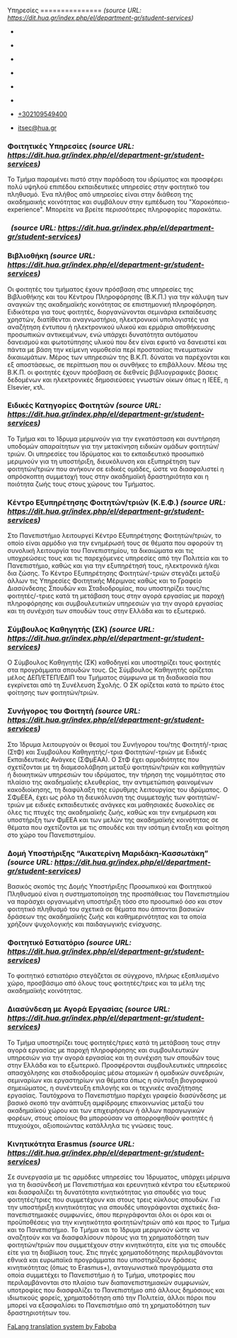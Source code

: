 Υπηρεσίες
===============    *(source URL: https://dit.hua.gr/index.php/el/department-gr/student-services)*

*   [](https://www.facebook.com/ditharokopio)
*   [](https://www.youtube.com/channel/UCEHkYirpXF1nSLxDCrfDZ4A)
*   [](https://www.linkedin.com/company/77699385)
*   [](https://www.instagram.com/dithua)

*   [](https://dit.hua.gr/index.php/el/department-gr/student-services)
*   [](https://dit.hua.gr/index.php/en/department/student-services)

*   [+302109549400](tel:+302109549400)
*   [itsec@hua.gr](mailto:itsec@hua.gr)

### Φοιτητικές Υπηρεσίες  *(source URL: https://dit.hua.gr/index.php/el/department-gr/student-services)*

To Τμήμα παραμένει πιστό στην παράδοση του ιδρύματος και προσφέρει πολύ υψηλού επιπέδου εκπαιδευτικές υπηρεσίες στην φοιτητικό του πληθυσμό. Ένα πλήθος από υπηρεσίες είναι στην διάθεση της ακαδημαικής κοινότητας και συμβάλουν στην εμπέδωση του "Χαροκόπειο-experience". Μπορείτε να βρείτε περισσότερες πληροφορίες παρακάτω.

###    *(source URL: https://dit.hua.gr/index.php/el/department-gr/student-services)*

### Βιβλιοθήκη  *(source URL: https://dit.hua.gr/index.php/el/department-gr/student-services)*

Οι φοιτητές του τμήματος έχουν πρόσβαση στις υπηρεσίες της Βιβλιοθήκης και του Κέντρου Πληροφόρησης (Β.Κ.Π.) για την κάλυψη των αναγκών της ακαδημαϊκής κοινότητας σε επιστημονική πληροφόρηση. Ειδικότερα για τους φοιτητές, διοργανώνονται σεμινάρια εκπαίδευσης χρηστών, διατίθενται αναγνωστήριο, ηλεκτρονικοί υπολογιστές για αναζήτηση έντυπου ή ηλεκτρονικού υλικού και ερμάρια αποθήκευσης προσωπικών αντικειμένων, ενώ υπάρχει δυνατότητα αυτόματου δανεισμού και φωτοτύπησης υλικού που δεν είναι εφικτό να δανειστεί και πάντα με βάση την κείμενη νομοθεσία περί προστασίας πνευματικών δικαιωμάτων. Μέρος των υπηρεσιών της Β.Κ.Π. δύναται να παρέχονται και εξ αποστάσεως, σε περίπτωση που οι συνθήκες το επιβάλλουν. Μέσω της Β.Κ.Π. οι φοιτητές έχουν πρόσβαση σε διεθνείς βιβλιογραφικές βάσεις δεδομένων και ηλεκτρονικές δημοσιεύσεις γνωστών οίκων όπως η IEEE, η Elsevier, κτλ.

### Ειδικές Κατηγορίες Φοιτητών  *(source URL: https://dit.hua.gr/index.php/el/department-gr/student-services)*

Το Τμήμα και το Ίδρυμα μεριμνούν για την εγκατάσταση και συντήρηση υποδομών απαραίτητων για την μετακίνηση ειδικών ομάδων φοιτητών/τριών. Οι υπηρεσίες του Ιδρύματος και το εκπαιδευτικό προσωπικό μεριμνούν για τη υποστήριξη, διευκόλυνση και εξυπηρέτηση των φοιτητών/τριών που ανήκουν σε ειδικές ομάδες, ώστε να διασφαλιστεί η απρόσκοπτη συμμετοχή τους στην ακαδημαϊκή δραστηριότητα και η ποιότητα ζωής τους στους χώρους του Τμήματος.

### Κέντρο Εξυπηρέτησης Φοιτητών/τριών (Κ.Ε.Φ.)  *(source URL: https://dit.hua.gr/index.php/el/department-gr/student-services)*

Στο Πανεπιστήμιο λειτουργεί Κέντρο Εξυπηρέτησης Φοιτητών/τριών, το οποίο είναι αρμόδιο για την ενημέρωσή τους σε θέματα που αφορούν τη συνολική λειτουργία του Πανεπιστημίου, τα δικαιώματα και τις υποχρεώσεις τους και τις παρεχόμενες υπηρεσίες από την Πολιτεία και το Πανεπιστήμιο, καθώς και για την εξυπηρέτησή τους, ηλεκτρονικά ή/και δια ζώσης. Το Κέντρο Εξυπηρέτησης Φοιτητών/-τριών στεγάζει μεταξύ άλλων τις Υπηρεσίες Φοιτητικής Μέριμνας καθώς και το Γραφείο Διασύνδεσης Σπουδών και Σταδιοδρομίας, που υποστηρίζει τους/τις φοιτητές/-τριες κατά τη μετάβαση τους στην αγορά εργασίας με παροχή πληροφόρησης και συμβουλευτικών υπηρεσιών για την αγορά εργασίας και τη συνέχιση των σπουδών τους στην Ελλάδα και το εξωτερικό.

### Σύμβουλος Καθηγητής (ΣΚ)  *(source URL: https://dit.hua.gr/index.php/el/department-gr/student-services)*

Ο Σύμβουλος Καθηγητής (ΣΚ) καθοδηγεί και υποστηρίζει τους φοιτητές στα προγράμματα σπουδών τους. Ως Σύμβουλος Καθηγητής ορίζεται μέλος ΔΕΠ/ΕΤΕΠ/ΕΔΙΠ του Τμήματος σύμφωνα με τη διαδικασία που εγκρίνεται από τη Συνέλευση Σχολής. Ο ΣΚ ορίζεται κατά το πρώτο έτος φοίτησης των φοιτητών/τριών.

### Συνήγορος του Φοιτητή  *(source URL: https://dit.hua.gr/index.php/el/department-gr/student-services)*

Στο Ίδρυμα λειτουργούν οι θεσμοί του Συνήγορου του/της Φοιτητή/-τριας (ΣτΦ) και Συμβούλου Καθηγητής/-τρια Φοιτητών/-τριών με Ειδικές Εκπαιδευτικές Ανάγκες (ΣΦμΕΑΑ). O ΣτΦ έχει αρμοδιότητες που σχετίζονται με τη διαμεσολάβηση μεταξύ φοιτητών/τριών και καθηγητών ή διοικητικών υπηρεσιών του ιδρύματος, την τήρηση της νομιμότητας στο πλαίσιο της ακαδημαϊκής ελευθερίας, την αντιμετώπιση φαινομένων κακοδιοίκησης, τη διαφύλαξη της εύρυθμης λειτουργίας του ιδρύματος. Ο ΣΦμΕΕΑ, έχει ως ρόλο τη διευκόλυνση της συμμετοχής των φοιτητών/-τριών με ειδικές εκπαιδευτικές ανάγκες και μαθησιακές δυσκολίες σε όλες τις πτυχές της ακαδημαϊκής ζωής, καθώς και την ενημέρωση και υποστήριξη των ΦμΕΕΑ και των μελών της ακαδημαϊκής κοινότητας σε θέματα που σχετίζονται με τις σπουδές και την ισότιμη ένταξη και φοίτηση στο χώρο του Πανεπιστημίου.

### Δομή Υποστήριξης “Αικατερίνη Μαριδάκη-Κασσωτάκη”  *(source URL: https://dit.hua.gr/index.php/el/department-gr/student-services)*

Βασικός σκοπός της Δομής Υποστήριξης Προσωπικού και Φοιτητικού Πληθυσμού είναι η συστηματοποίηση της προσπάθειας του Πανεπιστημίου να παράσχει οργανωμένη υποστήριξη τόσο στο προσωπικό όσο και στον φοιτητικό πληθυσμό του σχετικά σε θέματα που άπτονται βασικών δράσεων της ακαδημαϊκής ζωής και καθημερινότητας και τα οποία χρήζουν ψυχολογικής και παιδαγωγικής ενίσχυσης.

### Φοιτητικό Εστιατόριο  *(source URL: https://dit.hua.gr/index.php/el/department-gr/student-services)*

Το φοιτητικό εστιατόριο στεγάζεται σε σύγχρονο, πλήρως εξοπλισμένο χώρο, προσβάσιμο από όλους τους φοιτητές/τριες και τα μέλη της ακαδημαϊκής κοινότητας.

### Διασύνδεση με Αγορά Εργασίας  *(source URL: https://dit.hua.gr/index.php/el/department-gr/student-services)*

Το Τμήμα υποστηρίζει τους φοιτητές/τριες κατά τη μετάβαση τους στην αγορά εργασίας με παροχή πληροφόρησης και συμβουλευτικών υπηρεσιών για την αγορά εργασίας και τη συνέχιση των σπουδών τους στην Ελλάδα και το εξωτερικό. Προσφέρονται συμβουλευτικές υπηρεσίες απασχόλησης και σταδιοδρομίας μέσω ατομικών ή ομαδικών συνεδριών, σεμιναρίων και εργαστηρίων για θέματα όπως η σύνταξη βιογραφικού σημειώματος, η συνέντευξη επιλογής και οι τεχνικές αναζήτησης εργασίας. Ταυτόχρονα το Πανεπιστήμιο παρέχει γραφείο διασύνδεσης με βασικό σκοπό την ανάπτυξη αμφίδρομης επικοινωνίας μεταξύ του ακαδημαϊκού χώρου και των επιχειρήσεων ή άλλων παραγωγικών φορέων, στους οποίους θα μπορούσαν να απορροφηθούν φοιτητές ή πτυχιούχοι, αξιοποιώντας κατάλληλα τις γνώσεις τους.

### Κινητικότητα Erasmus  *(source URL: https://dit.hua.gr/index.php/el/department-gr/student-services)*

Σε συνεργασία με τις αρμόδιες υπηρεσίες του Ίδρυματος, υπάρχει μέριμνα για τη διασύνδεσή με Πανεπιστήμια και ερευνητικά κέντρα του εξωτερικού και διασφαλίζει τη δυνατότητα κινητικότητας για σπουδές για τους φοιτητές/τριες που συμμετέχουν και στους τρεις κύκλους σπουδών. Για την υποστήριξη κινητικότητας για σπουδές υπογράφονται σχετικές δια-πανεπιστημιακές συμφωνίες, όπου περιγράφονται όλοι οι όροι και οι προϋποθέσεις για την κινητικότητα φοιτητών/τριών από και προς το Τμήμα και το Πανεπιστήμιο. Το Τμήμα και το Ίδρυμα μεριμνούν ώστε να αναζητούν και να διασφαλίσουν πόρους για τη χρηματοδότηση των φοιτητών/τριών που συμμετέχουν στην κινητικότητα, είτε για τις σπουδές είτε για τη διαβίωση τους. Στις πηγές χρηματοδότησης περιλαμβάνονται εθνικά και ευρωπαϊκά προγράμματα που υποστηρίζουν δράσεις κινητικότητας (όπως το Erasmus+), ανταγωνιστικά προγράμματα στα οποία συμμετέχει το Πανεπιστήμιο ή το Τμήμα, υποτροφίες που περιλαμβάνονται στο πλαίσιο των διαπανεπιστημιακών συμφωνιών, υποτροφίες που διασφαλίζει το Πανεπιστήμιο από άλλους δημόσιους και ιδιωτικούς φορείς, χρηματοδότηση από την Πολιτεία, άλλοι πόροι που μπορεί να εξασφαλίσει το Πανεπιστήμιο από τη χρηματοδότηση των δραστηριοτήτων του.

[FaLang translation system by Faboba](http://www.faboba.com/ "Faboba : Création de composantJoomla")

[](https://dit.hua.gr/index.php/el/department-gr/student-services#)
